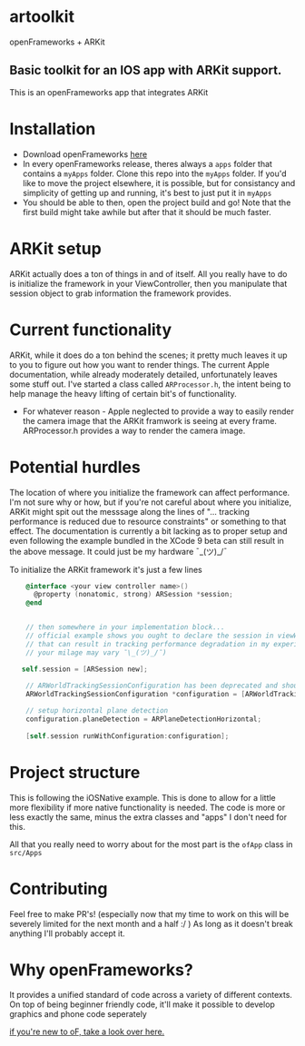 # artoolkit
openFrameworks + ARKit


## Basic toolkit for an IOS app with ARKit support.
This is an openFrameworks app that integrates ARKit

# Installation
* Download openFrameworks [here](http://openframeworks.cc/versions/v0.9.8/of_v0.9.8_ios_release.zip)
* In every openFrameworks release, theres always a `apps` folder that contains a `myApps` folder. Clone this repo into the `myApps` folder. If you'd like to move the project
elsewhere, it is possible, but for consistancy and simplicity of getting up and running, it's best to just put it in `myApps`
* You should be able to then, open the project build and go! Note that the first build might take awhile but after that it should be much faster.

# ARKit setup 
ARKit actually does a ton of things in and of itself. All you really have to do is initialize the framework in your ViewController, then you manipulate that session object to grab information the framework provides. 

# Current functionality 
ARKit, while it does do a ton behind the scenes; it pretty much leaves it up to you to figure out how you want to render things. The current Apple documentation, while already moderately detailed, unfortunately leaves some stuff out. I've started a class called `ARProcessor.h`, the intent being to help manage the heavy lifting of certain bit's of functionality.
* For whatever reason - Apple neglected to provide a way to easily render the camera image that the ARKit framwork is seeing at every frame. ARProcessor.h provides a way to render the camera image. 

# Potential hurdles
The location of where you initialize the framework can affect performance. I'm not sure why or how, but if you're not careful about where you initialize, ARKit might spit out the messsage along the lines of "... tracking performance is reduced due to resource constraints" or something to that effect. The documentation is currently a bit lacking as to proper setup and even following the example bundled in the XCode 9 beta can still result in the above message. It could just be my hardware ¯\_(ツ)_/¯

To initialize the ARKit framework it's just a few lines
```objective-c
    @interface <your view controller name>()
      @property (nonatomic, strong) ARSession *session;
    @end


    // then somewhere in your implementation block...
    // official example shows you ought to declare the session in viewWillLoad and initialize in viewWillAppear, but 
    // that can result in tracking performance degradation in my experience (again, could just be the phone I'm borrowing, 
    // your milage may vary ¯\_(ツ)_/¯)

   self.session = [ARSession new];
    
    // ARWorldTrackingSessionConfiguration has been deprecated and should now be ARWorldTrackingConfiguration - still using here cause I     //haven't updated the framework yet.
    ARWorldTrackingSessionConfiguration *configuration = [ARWorldTrackingSessionConfiguration new];

    // setup horizontal plane detection
    configuration.planeDetection = ARPlaneDetectionHorizontal;
    
    [self.session runWithConfiguration:configuration];
```



# Project structure 
This is following the iOSNative example. This is done to allow for a little more flexibility if more native functionality is needed. The code is more or less exactly the same, minus the extra classes and "apps" I don't need for this.


All that you really need to worry about for the most part is the `ofApp` class in `src/Apps`


# Contributing
Feel free to make PR's! (especially now that my time to work on this will be severely limited for the next month and a half :/ )
As long as it doesn't break anything I'll probably accept it. 

# Why openFrameworks?
It provides a unified standard of code across a variety of different contexts. On top of being beginner friendly code, it'll make it possible to develop graphics and phone code seperately


[if you're new to oF, take a look over here.](http://openframeworks.cc/learning/)


